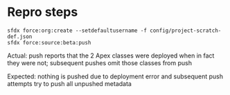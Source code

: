 # Repro steps
```shell
sfdx force:org:create --setdefaultusername -f config/project-scratch-def.json
sfdx force:source:beta:push
```

Actual: push reports that the 2 Apex classes were deployed when in fact they were not; subsequent pushes omit those classes from push

Expected: nothing is pushed due to deployment error and subsequent push attempts try to push all unpushed metadata